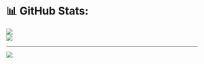 # 📊 GitHub Stats:
![](https://github-readme-streak-stats.herokuapp.com/?user=srijal30&theme=dark&hide_border=false)<br/>
![](https://github-readme-stats.vercel.app/api/top-langs/?username=srijal30&theme=dark&hide_border=false&include_all_commits=false&count_private=false&layout=compact)

---
[![](https://visitcount.itsvg.in/api?id=srijal30&icon=0&color=12)](https://visitcount.itsvg.in)

<!-- Proudly created with GPRM ( https://gprm.itsvg.in ) -->
